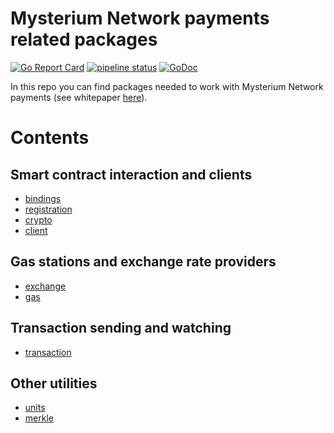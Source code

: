 # Mysterium Network payments related packages

[![Go Report Card](https://goreportcard.com/badge/github.com/mysteriumnetwork/payments)](https://goreportcard.com/report/github.com/mysteriumnetwork/payments)
[![pipeline status](https://gitlab.com/mysteriumnetwork/payments/badges/master/pipeline.svg)](https://gitlab.com/mysteriumnetwork/payments/pipelines)
[![GoDoc](https://godoc.org/github.com/mysteriumnetwork/payments?status.svg)](http://godoc.org/github.com/mysteriumnetwork/payments)

In this repo you can find packages needed to work with Mysterium Network payments (see whitepaper [here](https://github.com/mysteriumnetwork/payments-smart-contracts/blob/master/docs/paper/accountant-pattern.pdf)).

# Contents

## Smart contract interaction and clients

- [bindings](bindings/README.md)
- [registration](registration/README.md)
- [crypto](crypto/README.md)
- [client](client/README.md)

## Gas stations and exchange rate providers

- [exchange](exchange/README.md)
- [gas](transaction/gas/README.md)

## Transaction sending and watching

- [transaction](transaction/README.md)
## Other utilities

- [units](units/README.md)
- [merkle](merkle/README.md)
